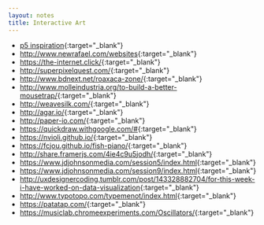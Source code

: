 ```yaml
---
layout: notes
title: Interactive Art
---
```



- [p5 inspiration](https://github.com/ITPNYU/ICM-2016/wiki/Inspiration){:target="_blank"}
- <http://www.newrafael.com/websites>{:target="_blank"}
- <https://the-internet.click/>{:target="_blank"}
- <http://superpixelquest.com/>{:target="_blank"}
- <http://www.bdnext.net/roaxaca-zone/>{:target="_blank"}
- <http://www.molleindustria.org/to-build-a-better-mousetrap/>{:target="_blank"}
- <http://weavesilk.com/>{:target="_blank"}
- <http://agar.io/>{:target="_blank"}
- <http://paper-io.com/>{:target="_blank"}
- <https://quickdraw.withgoogle.com/#>{:target="_blank"}
- <https://nvioli.github.io/>{:target="_blank"}
- <https://fcjou.github.io/fish-piano/>{:target="_blank"}
- <http://share.framerjs.com/4ie4c9u5jodh/>{:target="_blank"}
- <https://www.jdjohnsonmedia.com/session5/index.html>{:target="_blank"}
- <https://www.jdjohnsonmedia.com/session9/index.html>{:target="_blank"}
- <http://uxdesignercoding.tumblr.com/post/143328882704/for-this-week-i-have-worked-on-data-visualization>{:target="_blank"}
- <http://www.typotopo.com/typemenot/index.html>{:target="_blank"}
- <https://patatap.com/>{:target="_blank"}
- <https://musiclab.chromeexperiments.com/Oscillators/>{:target="_blank"}

<!-- 
https://www.enhance.computer/


videos

funny hacking scene from "castle" // https://www.youtube.com/watch?v=K7Hn1rPQouU 
social network - kind fucked up // https://www.youtube.com/watch?v=BPazh2kDdvA
tim berners lee - 25th aniversary of internet // https://www.youtube.com/watch?v=loi6PYaRqHA
	- better production interview // https://www.youtube.com/watch?v=eNzx3PjJ_MA
2001 // https://www.youtube.com/watch?v=qDrDUmuUBTo


 -->